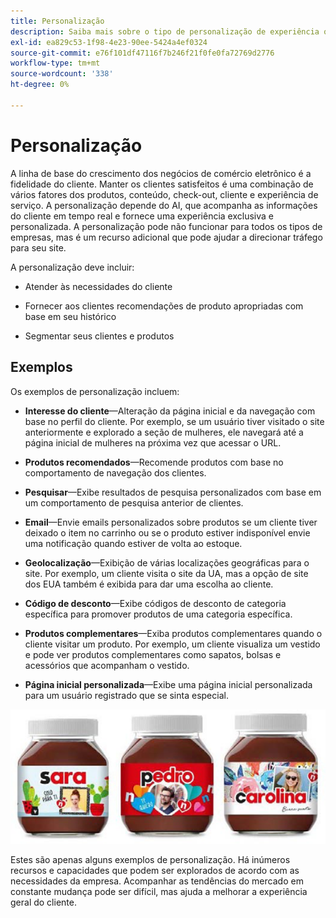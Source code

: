 ```yaml
---
title: Personalização
description: Saiba mais sobre o tipo de personalização de experiência que deve fornecer aos clientes.
exl-id: ea829c53-1f98-4e23-90ee-5424a4ef0324
source-git-commit: e76f101df47116f7b246f21f0fe0fa72769d2776
workflow-type: tm+mt
source-wordcount: '338'
ht-degree: 0%

---
```


# Personalização

A linha de base do crescimento dos negócios de comércio eletrônico é a fidelidade do cliente. Manter os clientes satisfeitos é uma combinação de vários fatores dos produtos, conteúdo, check-out, cliente e experiência de serviço. A personalização depende do AI, que acompanha as informações do cliente em tempo real e fornece uma experiência exclusiva e personalizada. A personalização pode não funcionar para todos os tipos de empresas, mas é um recurso adicional que pode ajudar a direcionar tráfego para seu site.

A personalização deve incluir:

- Atender às necessidades do cliente

- Fornecer aos clientes recomendações de produto apropriadas com base em seu histórico

- Segmentar seus clientes e produtos

## Exemplos

Os exemplos de personalização incluem:

- **Interesse do cliente**—Alteração da página inicial e da navegação com base no perfil do cliente. Por exemplo, se um usuário tiver visitado o site anteriormente e explorado a seção de mulheres, ele navegará até a página inicial de mulheres na próxima vez que acessar o URL.

- **Produtos recomendados**—Recomende produtos com base no comportamento de navegação dos clientes.

- **Pesquisar**—Exibe resultados de pesquisa personalizados com base em um comportamento de pesquisa anterior de clientes.

- **Email**—Envie emails personalizados sobre produtos se um cliente tiver deixado o item no carrinho ou se o produto estiver indisponível envie uma notificação quando estiver de volta ao estoque.

- **Geolocalização**—Exibição de várias localizações geográficas para o site. Por exemplo, um cliente visita o site da UA, mas a opção de site dos EUA também é exibida para dar uma escolha ao cliente.

- **Código de desconto**—Exibe códigos de desconto de categoria específica para promover produtos de uma categoria específica.

- **Produtos complementares**—Exiba produtos complementares quando o cliente visitar um produto. Por exemplo, um cliente visualiza um vestido e pode ver produtos complementares como sapatos, bolsas e acessórios que acompanham o vestido.

- **Página inicial personalizada**—Exibe uma página inicial personalizada para um usuário registrado que se sinta especial.

![Exemplo de produtos personalizados](../../assets/playbooks/personalization-example.png)

Estes são apenas alguns exemplos de personalização. Há inúmeros recursos e capacidades que podem ser explorados de acordo com as necessidades da empresa. Acompanhar as tendências do mercado em constante mudança pode ser difícil, mas ajuda a melhorar a experiência geral do cliente.
